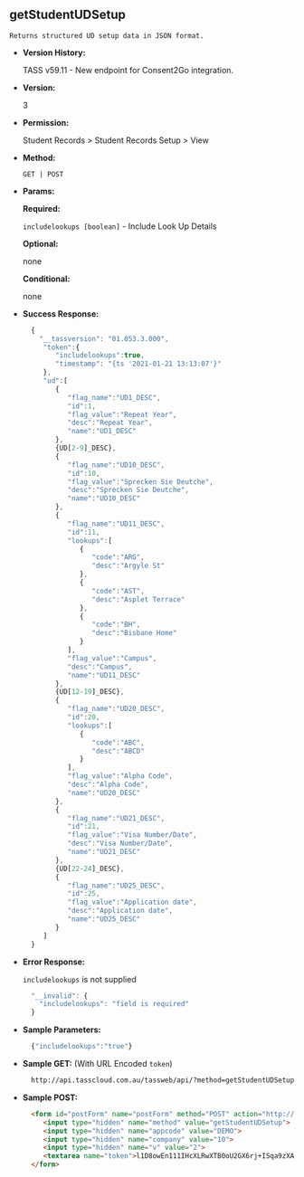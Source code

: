 **getStudentUDSetup**
----
	Returns structured UD setup data in JSON format.
  
* **Version History:**

  TASS v59.11 - New endpoint for Consent2Go integration.

* **Version:**

  3

* **Permission:**

  Student Records > Student Records Setup > View

* **Method:**

  `GET | POST`
  
*  **Params:**

   **Required:**

   `includelookups [boolean]` - Include Look Up Details

   **Optional:**

   none
 
   **Conditional:**
 
   none

* **Success Response:**

    ```javascript
      { 
        "__tassversion": "01.053.3.000",
         "token":{ 
            "includelookups":true,
            "timestamp": "{ts '2021-01-21 13:13:07'}"
         },
         "ud":[ 
            { 
               "flag_name":"UD1_DESC",
               "id":1,
               "flag_value":"Repeat Year",
               "desc":"Repeat Year",
               "name":"UD1_DESC"
            },
            {UD[2-9]_DESC},
            { 
               "flag_name":"UD10_DESC",
               "id":10,
               "flag_value":"Sprecken Sie Deutche",
               "desc":"Sprecken Sie Deutche",
               "name":"UD10_DESC"
            },
            { 
               "flag_name":"UD11_DESC",
               "id":11,
               "lookups":[ 
                  { 
                     "code":"ARG",
                     "desc":"Argyle St"
                  },
                  { 
                     "code":"AST",
                     "desc":"Asplet Terrace"
                  },
                  { 
                     "code":"BH",
                     "desc":"Bisbane Home"
                  }
               ],
               "flag_value":"Campus",
               "desc":"Campus",
               "name":"UD11_DESC"
            },
            {UD[12-19]_DESC},
            { 
               "flag_name":"UD20_DESC",
               "id":20,
               "lookups":[ 
                  { 
                     "code":"ABC",
                     "desc":"ABCD"
                  }
               ],
               "flag_value":"Alpha Code",
               "desc":"Alpha Code",
               "name":"UD20_DESC"
            },
            { 
               "flag_name":"UD21_DESC",
               "id":21,
               "flag_value":"Visa Number/Date",
               "desc":"Visa Number/Date",
               "name":"UD21_DESC"
            },
            {UD[22-24]_DESC},
            { 
               "flag_name":"UD25_DESC",
               "id":25,
               "flag_value":"Application date",
               "desc":"Application date",
               "name":"UD25_DESC"
            }
         ]
      }
    ```
 
* **Error Response:**

    `includelookups` is not supplied
    ```javascript
      "__invalid": {
        "includelookups": "field is required"
      }
    ```
    
* **Sample Parameters:**

  ```javascript
    {"includelookups":"true"}
  ```

* **Sample GET:** (With URL Encoded `token`)

  ```HTML
    http://api.tasscloud.com.au/tassweb/api/?method=getStudentUDSetup&appcode=DEMO&company=10&v=2&token=l1D8owEn111IHcXLRwXTB0oU2GX6rj%2BISqa9zXA8We3J3mwgjW5pdUvFK3%2FIZ4mJ4bMyfKTmEoup%2B3tTE9GeLQ%3D%3D
  ```
  
* **Sample POST:**

  ```HTML
    <form id="postForm" name="postForm" method="POST" action="http://api.tasscloud.com.au/tassweb/api/">
       <input type="hidden" name="method" value="getStudentUDSetup">
       <input type="hidden" name="appcode" value="DEMO">
       <input type="hidden" name="company" value="10">
       <input type="hidden" name="v" value="2">
       <textarea name="token">l1D8owEn111IHcXLRwXTB0oU2GX6rj+ISqa9zXA8We3J3mwgjW5pdUvFK3/IZ4mJ4bMyfKTmEoup+3tTE9GeLQ==</textarea>
    </form>
  ```
